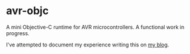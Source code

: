 # avr-objc

A mini Objective-C runtime for AVR microcontrollers.  A functional work in progress.

I've attempted to document my experience writing this on [my blog](https://mjacobson.net/blog/2021-07-objc-avr.html).